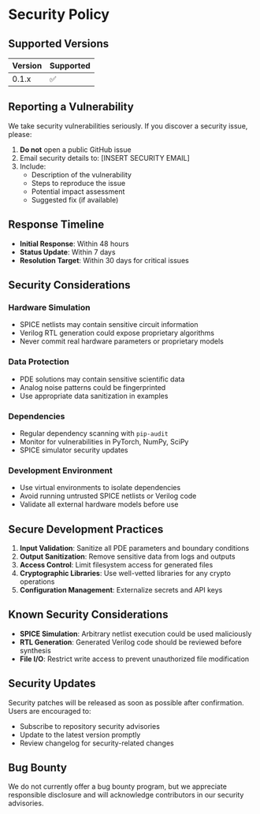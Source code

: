 # Security Policy

## Supported Versions

| Version | Supported          |
| ------- | ------------------ |
| 0.1.x   | :white_check_mark: |

## Reporting a Vulnerability

We take security vulnerabilities seriously. If you discover a security issue, please:

1. **Do not** open a public GitHub issue
2. Email security details to: [INSERT SECURITY EMAIL]
3. Include:
   - Description of the vulnerability
   - Steps to reproduce the issue
   - Potential impact assessment
   - Suggested fix (if available)

## Response Timeline

- **Initial Response**: Within 48 hours
- **Status Update**: Within 7 days
- **Resolution Target**: Within 30 days for critical issues

## Security Considerations

### Hardware Simulation
- SPICE netlists may contain sensitive circuit information
- Verilog RTL generation could expose proprietary algorithms
- Never commit real hardware parameters or proprietary models

### Data Protection
- PDE solutions may contain sensitive scientific data  
- Analog noise patterns could be fingerprinted
- Use appropriate data sanitization in examples

### Dependencies
- Regular dependency scanning with `pip-audit`
- Monitor for vulnerabilities in PyTorch, NumPy, SciPy
- SPICE simulator security updates

### Development Environment
- Use virtual environments to isolate dependencies
- Avoid running untrusted SPICE netlists or Verilog code
- Validate all external hardware models before use

## Secure Development Practices

1. **Input Validation**: Sanitize all PDE parameters and boundary conditions
2. **Output Sanitization**: Remove sensitive data from logs and outputs  
3. **Access Control**: Limit filesystem access for generated files
4. **Cryptographic Libraries**: Use well-vetted libraries for any crypto operations
5. **Configuration Management**: Externalize secrets and API keys

## Known Security Considerations

- **SPICE Simulation**: Arbitrary netlist execution could be used maliciously
- **RTL Generation**: Generated Verilog code should be reviewed before synthesis
- **File I/O**: Restrict write access to prevent unauthorized file modification

## Security Updates

Security patches will be released as soon as possible after confirmation. Users are encouraged to:

- Subscribe to repository security advisories
- Update to the latest version promptly
- Review changelog for security-related changes

## Bug Bounty

We do not currently offer a bug bounty program, but we appreciate responsible disclosure and will acknowledge contributors in our security advisories.
